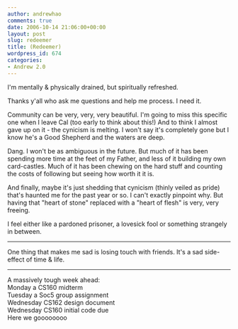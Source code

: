 ```yaml
---
author: andrewhao
comments: true
date: 2006-10-14 21:06:00+00:00
layout: post
slug: redeemer
title: (Redeemer)
wordpress_id: 674
categories:
- Andrew 2.0
---
```


I'm mentally & physically drained, but spiritually refreshed.  
  
Thanks y'all who ask me questions and help me process. I need it.  
  
Community can be very, very, very beautiful. I'm going to miss this specific one when I leave Cal (too early to think about this!) And to think I almost gave up on it - the cynicism is melting. I won't say it's completely gone but I know he's a Good Shepherd and the waters are deep.  
  
Dang. I won't be as ambiguous in the future. But much of it has been spending more time at the feet of my Father, and less of it building my own card-castles. Much of it has been chewing on the hard stuff and counting the costs of following but seeing how worth it it is.  
  
And finally, maybe it's just shedding that cynicism (thinly veiled as pride) that's haunted me for the past year or so. I can't exactly pinpoint why. But having that "heart of stone" replaced with a "heart of flesh" is very, very freeing.   
  
I feel either like a pardoned prisoner, a lovesick fool or something strangely in between.  
  
---  
  
One thing that makes me sad is losing touch with friends. It's a sad side-effect of time & life.  
  
---  
  
A massively tough week ahead:  
Monday a CS160 midterm  
Tuesday a Soc5 group assignment  
Wednesday CS162 design document  
Wednesday CS160 initial code due  
Here we goooooooo  
  

